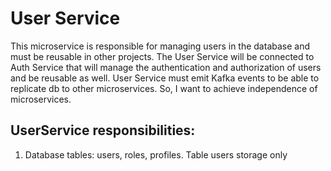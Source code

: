 # User Service
This microservice is responsible for managing users in the database and must be reusable in other projects.
The User Service will be connected to Auth Service 
that will manage the authentication and authorization of users and be reusable as well.
User Service must emit Kafka events to be able to replicate db to other microservices.
So, I want to achieve independence of microservices.

## UserService responsibilities:
1. Database tables: users, roles, profiles.
Table users storage only 